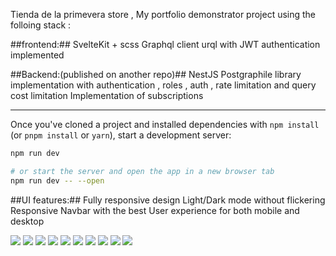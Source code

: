 Tienda de la primevera store , My portfolio demonstrator project using the folloing stack :

##frontend:##
SvelteKit + scss
Graphql client urql with JWT authentication implemented

##Backend:(published on another repo)##
NestJS 
Postgraphile library implementation with authentication , roles , auth , rate limitation and query cost limitation 
Implementation of subscriptions  

------------------------------------------------
Once you've cloned a project and installed dependencies with `npm install` (or `pnpm install` or `yarn`), start a development server:

```bash
npm run dev

# or start the server and open the app in a new browser tab
npm run dev -- --open
```
##UI features:##
Fully responsive design 
Light/Dark mode without flickering 
Responsive Navbar with the best User experience for both mobile and desktop 

<img src="./static/screencapture-localhost-5173-1692837995235.webp"/>
<img src="./static/screencapture-localhost-5173-1692838888037.webp"/>
<img src="./static/screencapture-localhost-5173-1692838955284.webp"/>
<img src="./static/screencapture-localhost-5173-1692839071748.webp"/>
<img src="./static/screencapture-localhost-5173-1692839501449.webp"/>
<img src="./static/screencapture-localhost-5173-1692839139412.webp"/>
<img src="./static/screencapture-localhost-5173-1692839501449.webp"/>
<img src="./static/screencapture-localhost-5173-1692839549687.webp"/>
<img src="./static/screencapture-localhost-5173-1692839549687.webp"/>
<img src="./static/screencapture-localhost-5173-1692839688961.webp"/>

